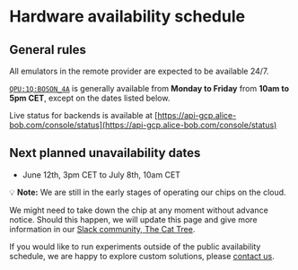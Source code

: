 # Hardware availability schedule

## General rules

All emulators in the remote provider are expected to be available 24/7.

[`QPU:1Q:BOSON_4A`](../backends/backends_list/boson_4a.md) is generally available from **Monday to Friday** from **10am to 5pm CET**, except on the dates listed below.

Live status for backends is available at [https://api-gcp.alice-bob.com/console/status](https://api-gcp.alice-bob.com/console/status)

## Next planned unavailability dates

- June 12th, 3pm CET to July 8th, 10am CET

💡 **Note:** We are still in the early stages of operating our chips on the cloud.

We might need to take down the chip at any moment without advance notice. Should this happen, we will update this page and give more information in our [Slack community, The Cat Tree](https://join.slack.com/t/the-cat-tree/shared_invite/zt-2cg0a3rno-PP~AaUztS3dtiRyzsawlnQ).

If you would like to run experiments outside of the public availability schedule, we are happy to explore custom solutions, please [contact us](../contact_us.md).